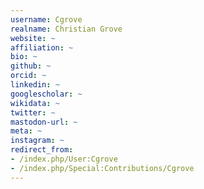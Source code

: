 ```yaml
---
username: Cgrove
realname: Christian Grove
website: ~
affiliation: ~
bio: ~
github: ~
orcid: ~
linkedin: ~
googlescholar: ~
wikidata: ~
twitter: ~
mastodon-url: ~
meta: ~
instagram: ~
redirect_from:
- /index.php/User:Cgrove
- /index.php/Special:Contributions/Cgrove
---
```


